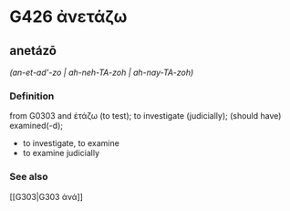 # G426 ἀνετάζω

## anetázō

_(an-et-ad'-zo | ah-neh-TA-zoh | ah-nay-TA-zoh)_

### Definition

from G0303 and ἐτάζω (to test); to investigate (judicially); (should have) examined(-d); 

- to investigate, to examine
- to examine judicially

### See also

[[G303|G303 ἀνά]]
